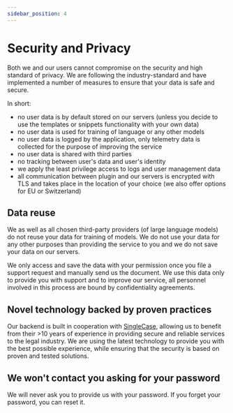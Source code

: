 ```yaml
---
sidebar_position: 4
---
```


# Security and Privacy

Both we and our users cannot compromise on the security and high standard of
privacy. We are following the industry-standard and have implemented a number
of measures to ensure that your data is safe and secure.

In short:

- no user data is by default stored on our servers (unless you decide to use the
  templates or snippets functionality with your own data)
- no user data is used for training of language or any other models
- no user data is logged by the application, only telemetry data is collected
  for the purpose of improving the service
- no user data is shared with third parties
- no tracking between user's data and user's identity
- we apply the least privilege access to logs and user management data
- all communication between plugin and our servers is encrypted with TLS and takes place
  in the location of your choice (we also offer options for EU or Switzerland)

## Data reuse

We as well as all chosen third-party providers (of large language models) do
not reuse your data for training of models. We do not use your data for any
other purposes than providing the service to you and we do not save your data
on our servers.

We only access and save the data with your permission once you file a support
request and manually send us the document. We use this data only to
provide you with support and to improve our service, all personnel involved in
this process are bound by confidentiality agreements.

## Novel technology backed by proven practices

Our backend is built in cooperation with [SingleCase](https://www.singlecase.com/),
allowing us to benefit from their >10 years of experience in
providing secure and reliable services to the legal industry. We are using the
latest technology to provide you with the best possible experience, while
ensuring that the security is based on proven and tested solutions.

## We won't contact you asking for your password

We will never ask you to provide us with your password.
If you forget your password, you can reset it.
